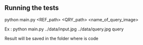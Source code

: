 ## Running the tests

python main.py <REF_path> <QRY_path> <name_of_query_image>

Ex : python main.py ../data/input.jpg ../data/query.jpg query

Result will be saved in the folder where is code

